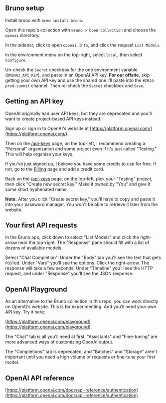 ## Bruno setup

Install bruno with `brew install bruno`.

Open this repo's collection with `Bruno > Open Collection` and choose the `openai` directory.

In the sidebar, click to open `openai`, `Info`, and click the request `List Models`.

In the environment menu on the top-right, select `local`, then select `Configure`.

Un-check the `Secret` checkbox for the one environment variable (`OPENAI_API_KEY`), and paste in an OpenAI API key. **For our offsite**, skip getting your own API key and use the shared one I'll paste into the `#2024-prod-summit` channel. Then re-check the `Secret` checkbox and `Save`.

## Getting an API key

OpenAI originally had user API keys, but they are deprecated and you'll want to create project-based API keys instead.

Sign up or sign in to OpenAI's website at [https://platform.openai.com/](https://platform.openai.com/).

Then on the [/api-keys](https://platform.openai.com/api-keys) page, on the top-left, I recommend creating a "Personal" organization and some project even if it's just called "Testing." This will help organize your keys.

If you've just signed up, I believe you have some credits to use for free. If not, go to the [Billing](https://platform.openai.com/settings/organization/billing/overview) page and add a credit card.

Back on the [/api-keys](https://platform.openai.com/api-keys) page, on the top-left, pick your "Testing" project, then click "Create new secret key." Make it owned by "You" and give it some short hyphenated name.

**Note:** After you click "Create secret key," you'll have to copy and paste it into your password manager. You won't be able to retrieve it later from the website.

## Your first API requests

In the Bruno app, click down to select "List Models" and click the right-arrow near the top-right. The "Response" pane should fill with a list of dozens of available models.

Select "Chat Completion". Under the "Body" tab you'll see the text that gets `POST`ed. Under "Vars" you'll see the options. Click the right-arrow. The response will take a few seconds. Under "Timeline" you'll see the HTTP request, and under "Response" you'll see the JSON response.

## OpenAI Playground

As an alternative to the Bruno collection in this repo, you can work directly on OpenAI's website. This is for experimenting. And you'll need your own API key. Try it here:

[https://platform.openai.com/playground](https://platform.openai.com/playground)

The "Chat" tab is all you'll need at first. "Assistants" and "Fine-tuning" are more advanced ways of customizing OpenAI output.

The "Completions" tab is deprecated, and "Batches" and "Storage" aren't important until you need a high volume of requests or fine-tune your first model.

## OpenAI API reference

[https://platform.openai.com/docs/api-reference/authentication](https://platform.openai.com/docs/api-reference/authentication)

